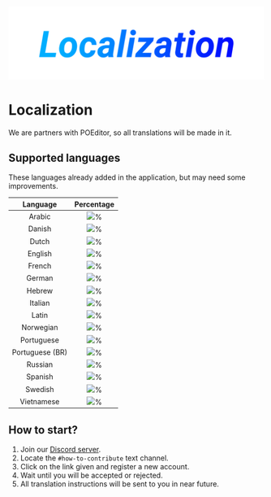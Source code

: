 <div align="center"><img src="gitassets/localization.png"></div>

# Localization
We are partners with POEditor, so all translations will be made in it.

## Supported languages
These languages already added in the application, but may need some improvements.

| Language | Percentage |
| :---: | :---: |
| Arabic | <img src="https://premid.app/lang.png?Arabic">% |
| Danish | <img src="https://premid.app/lang.png?Danish">% |
| Dutch | <img src="https://premid.app/lang.png?Dutch">% |
| English | <img src="https://premid.app/lang.png?English">% |
| French | <img src="https://premid.app/lang.png?French">% |
| German | <img src="https://premid.app/lang.png?German">% |
| Hebrew | <img src="https://premid.app/lang.png?Hebrew">% |
| Italian | <img src="https://premid.app/lang.png?Italian">% |
| Latin | <img src="https://premid.app/lang.png?Latin">% |
| Norwegian | <img src="https://premid.app/lang.png?Norwegian">% |
| Portuguese | <img src="https://premid.app/lang.png?Portuguese">% |
| Portuguese (BR) | <img src="https://premid.app/lang.png?Portuguese (BR)">% |
| Russian | <img src="https://premid.app/lang.png?Russian">% |
| Spanish | <img src="https://premid.app/lang.png?Spanish">% |
| Swedish | <img src="https://premid.app/lang.png?Swedish">% |
| Vietnamese | <img src="https://premid.app/lang.png?Vietnamese">% |

## How to start?

1. Join our [Discord server](https://discord.gg/WvfVZ8T).
2. Locate the `#how-to-contribute` text channel.
3. Click on the link given and register a new account.
4. Wait until you will be accepted or rejected.
5. All translation instructions will be sent to you in near future.
